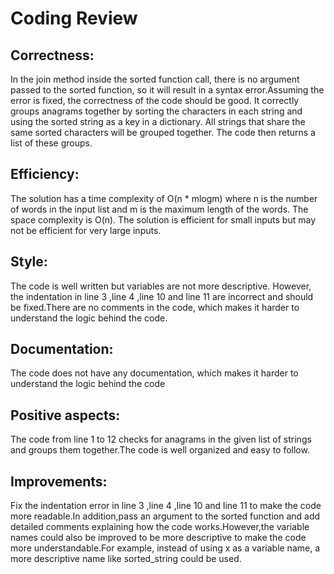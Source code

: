 # Coding Review


## Correctness:
In the join method inside the sorted function call, there is no argument passed to the sorted function, so it will result in a syntax error.Assuming the error is fixed, the correctness of the code should be good. It correctly groups anagrams together by sorting the characters in each string and using the sorted string as a key in a dictionary. All strings that share the same sorted characters will be grouped together. The code then returns a list of these groups.

## Efficiency:
The solution has a time complexity of O(n * mlogm) where n is the number of words in the input list and m is the maximum length of the words. The space complexity is O(n). The solution is efficient for small inputs but may not be efficient for very large inputs.

## Style:
The code is well written  but variables are not more descriptive. However, the indentation in line 3 ,line 4 ,line 10 and line 11 are incorrect and should be fixed.There are no comments in the code, which makes it harder to understand the logic behind the code.


## Documentation:
The code does not have any documentation, which makes it harder to understand the logic behind the code

## Positive aspects:
The code from line 1 to 12 checks for anagrams in the given list of strings and groups them together.The code is well organized and easy to follow.


## Improvements:
Fix the indentation error in line 3 ,line 4 ,line 10 and line 11 to make the code more readable.In addition,pass an argument to the sorted function and add detailed comments explaining how the code works.However,the variable names could also be improved to be more descriptive to make the code more understandable.For example, instead of using x as a variable name, a more descriptive name like sorted_string could be used.

